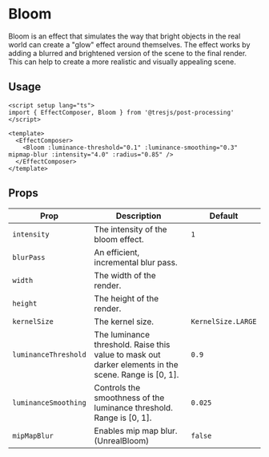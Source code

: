 # Bloom

<ClientOnly>
<BloomDemo style="aspect-ratio: 16/9; height: auto; margin: 2rem 0; border-radius: 8px; overflow:hidden;"  />
</ClientOnly>

Bloom is an effect that simulates the way that bright objects in the real world can create a "glow" effect around themselves. The effect works by adding a blurred and brightened version of the scene to the final render. This can help to create a more realistic and visually appealing scene.

## Usage

```vue
<script setup lang="ts">
import { EffectComposer, Bloom } from '@tresjs/post-processing'
</script>

<template>
  <EffectComposer>
    <Bloom :luminance-threshold="0.1" :luminance-smoothing="0.3" mipmap-blur :intensity="4.0" :radius="0.85" />
  </EffectComposer>
</template>
```

## Props

| Prop                 | Description                                                                                          | Default            |
| -------------------- | ---------------------------------------------------------------------------------------------------- | ------------------ |
| `intensity`          | The intensity of the bloom effect.                                                                   | `1`                |
| `blurPass`           | An efficient, incremental blur pass.                                                                 |                    |
| `width`              | The width of the render.                                                                             |                    |
| `height`             | The height of the render.                                                                            |                    |
| `kernelSize`         | The kernel size.                                                                                     | `KernelSize.LARGE` |
| `luminanceThreshold` | The luminance threshold. Raise this value to mask out darker elements in the scene. Range is [0, 1]. | `0.9`              |
| `luminanceSmoothing` | Controls the smoothness of the luminance threshold. Range is [0, 1].                                 | `0.025`            |
| `mipMapBlur`         | Enables mip map blur. (UnrealBloom)                                                                  | `false`            |
